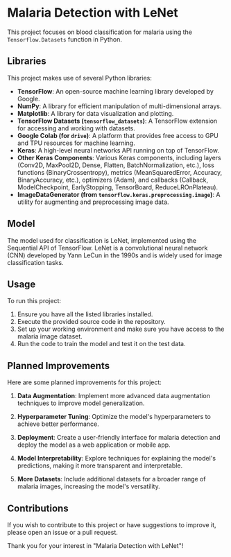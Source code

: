 # Malaria Detection with LeNet

This project focuses on blood classification for malaria using the `Tensorflow.Datasets` function in Python.

## Libraries

This project makes use of several Python libraries:

- **TensorFlow**: An open-source machine learning library developed by Google.
- **NumPy**: A library for efficient manipulation of multi-dimensional arrays.
- **Matplotlib**: A library for data visualization and plotting.
- **TensorFlow Datasets (`tensorflow_datasets`)**: A TensorFlow extension for accessing and working with datasets.
- **Google Colab (for `drive`)**: A platform that provides free access to GPU and TPU resources for machine learning.
- **Keras**: A high-level neural networks API running on top of TensorFlow.
- **Other Keras Components**: Various Keras components, including layers (Conv2D, MaxPool2D, Dense, Flatten, BatchNormalization, etc.), loss functions (BinaryCrossentropy), metrics (MeanSquaredError, Accuracy, BinaryAccuracy, etc.), optimizers (Adam), and callbacks (Callback, ModelCheckpoint, EarlyStopping, TensorBoard, ReduceLROnPlateau).
- **ImageDataGenerator (from `tensorflow.keras.preprocessing.image`)**: A utility for augmenting and preprocessing image data.

## Model

The model used for classification is LeNet, implemented using the Sequential API of TensorFlow. LeNet is a convolutional neural network (CNN) developed by Yann LeCun in the 1990s and is widely used for image classification tasks.

## Usage

To run this project:

1. Ensure you have all the listed libraries installed.
2. Execute the provided source code in the repository.
3. Set up your working environment and make sure you have access to the malaria image dataset.
4. Run the code to train the model and test it on the test data.

## Planned Improvements

Here are some planned improvements for this project:

1. **Data Augmentation**: Implement more advanced data augmentation techniques to improve model generalization.

2. **Hyperparameter Tuning**: Optimize the model's hyperparameters to achieve better performance.

3. **Deployment**: Create a user-friendly interface for malaria detection and deploy the model as a web application or mobile app.

4. **Model Interpretability**: Explore techniques for explaining the model's predictions, making it more transparent and interpretable.

5. **More Datasets**: Include additional datasets for a broader range of malaria images, increasing the model's versatility.

## Contributions

If you wish to contribute to this project or have suggestions to improve it, please open an issue or a pull request.

Thank you for your interest in "Malaria Detection with LeNet"!

